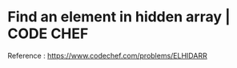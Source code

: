 # Find an element in hidden array  | CODE CHEF

Reference : https://www.codechef.com/problems/ELHIDARR

